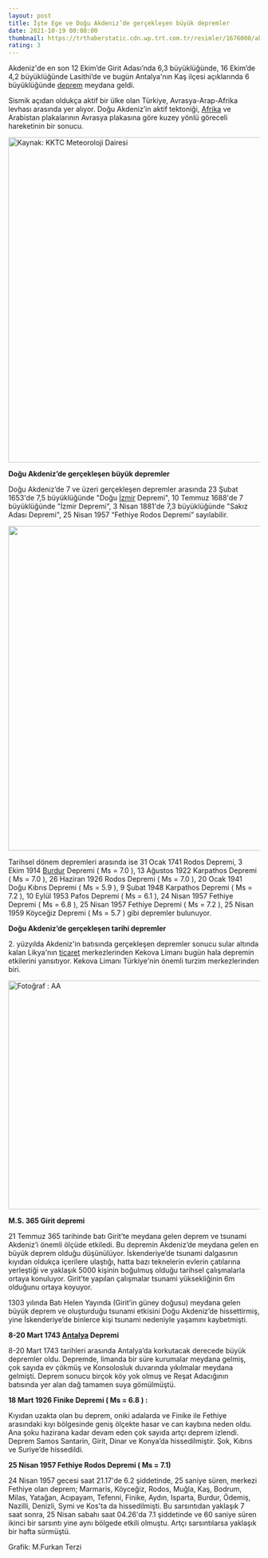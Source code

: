```yaml
--- 
layout: post
title: İşte Ege ve Doğu Akdeniz’de gerçekleşen büyük depremler
date: 2021-10-19 00:00:00
thumbnail: https://trthaberstatic.cdn.wp.trt.com.tr/resimler/1676000/akdeniz-deprem-aa-1677484.jpg
rating: 3
---
```

<p>
	Akdeniz'de en son 12 Ekim’de Girit Adası’nda 6,3 büyüklüğünde, 16 Ekim’de 4,2 büyüklüğünde Lasithi’de ve bugün Antalya'nın Kaş ilçesi açıklarında 6 büyüklüğünde <a href="https://www.trthaber.com/etiket/deprem/" target="_blank">deprem</a> meydana geldi.</p>
<p>
	Sismik açıdan oldukça aktif bir ülke olan Türkiye, Avrasya-Arap-Afrika levhası arasında yer alıyor. Doğu Akdeniz’in aktif tektoniği, <a href="https://www.trthaber.com/etiket/afrika/" target="_blank">Afrika</a> ve Arabistan plakalarının Avrasya plakasına göre kuzey yönlü göreceli hareketinin bir sonucu.</p>
<p>
	<img alt="Kaynak: KKTC Meteoroloji Dairesi" src="../dosyalar/images/1(798).jpg" style="width: 650px; height: 651px;" /></p>
<p>
	<strong>Doğu Akdeniz’de gerçekleşen büyük depremler</strong></p>
<p>
	Doğu Akdeniz’de 7 ve üzeri gerçekleşen depremler arasında 23 Şubat 1653'de 7,5 büyüklüğünde "Doğu <a href="https://www.trthaber.com/etiket/izmir/" target="_blank">İzmir</a> Depremi", 10 Temmuz 1688'de 7 büyüklüğünde "İzmir Depremi", 3 Nisan 1881'de 7,3 büyüklüğünde "Sakız Adası Depremi", 25 Nisan 1957 “Fethiye Rodos Depremi” sayılabilir.</p>
<p>
	<img alt="" src="../dosyalar/images/AKDENİZ ÜLKELERİ-03.jpg" style="width: 650px; height: 650px;" /></p>
<p>
	Tarihsel dönem depremleri arasında ise 31 Ocak 1741 Rodos Depremi, 3 Ekim 1914 <a href="https://www.trthaber.com/etiket/burdur/" target="_blank">Burdur</a> Depremi ( Ms = 7.0 ), 13 Ağustos 1922 Karpathos Depremi ( Ms = 7.0 ), 26 Haziran 1926 Rodos Depremi ( Ms = 7.0 ), 20 Ocak 1941 Doğu Kıbrıs Depremi ( Ms = 5.9 ), 9 Şubat 1948 Karpathos Depremi ( Ms = 7.2 ), 10 Eylül 1953 Pafos Depremi ( Ms = 6.1 ), 24 Nisan 1957 Fethiye Depremi ( Ms = 6.8 ), 25 Nisan 1957 Fethiye Depremi ( Ms = 7.2 ), 25 Nisan 1959 Köyceğiz Depremi ( Ms = 5.7 ) gibi depremler bulunuyor.</p>
<p>
	<strong>Doğu Akdeniz’de gerçekleşen tarihi depremler</strong></p>
<p>
	2. yüzyılda Akdeniz'in batısında gerçekleşen depremler sonucu sular altında kalan Likya'nın <a href="https://www.trthaber.com/etiket/ticaret/" target="_blank">ticaret</a> merkezlerinden Kekova Limanı bugün hala depremin etkilerini yansıtıyor. Kekova Limanı Türkiye'nin önemli turzim merkezlerinden biri. </p>
<p>
	<img alt="Fotoğraf : AA" src="../dosyalar/images/AA-120769358.jpg" style="width: 650px; height: 458px;" /></p>
<p>
	<strong>M.S. 365 Girit depremi</strong></p>
<p>
	21 Temmuz 365 tarihinde batı Girit’te meydana gelen deprem ve tsunami Akdeniz’i önemli ölçüde etkiledi. Bu depremin Akdeniz’de meydana gelen en büyük deprem olduğu düşünülüyor. İskenderiye’de tsunami dalgasının kıyıdan oldukça içerilere ulaştığı, hatta bazı teknelerin evlerin çatılarına yerleştiği ve yaklaşık 5000 kişinin boğulmuş olduğu tarihsel çalışmalarla ortaya konuluyor. Girit’te yapılan çalışmalar tsunami yüksekliğinin 6m olduğunu ortaya koyuyor.</p>
<p>
	1303 yılında Batı Helen Yayında (Girit’in güney doğusu) meydana gelen büyük deprem ve oluşturduğu tsunami etkisini Doğu Akdeniz’de hissettirmiş, yine İskenderiye’de binlerce kişi tsunami nedeniyle yaşamını kaybetmişti.</p>
<p>
	<strong>8-20 Mart 1743 <a href="https://www.trthaber.com/etiket/antalya/" target="_blank">Antalya</a> Depremi</strong></p>
<p>
	8-20 Mart 1743 tarihleri arasında Antalya’da korkutacak derecede büyük depremler oldu. Depremde, limanda bir süre kurumalar meydana gelmiş, çok sayıda ev çökmüş ve Konsolosluk duvarında yıkılmalar meydana gelmişti. Deprem sonucu birçok köy yok olmuş ve Reşat Adacığının batısında yer alan dağ tamamen suya gömülmüştü.</p>
<p>
	<strong>18 Mart 1926 Finike Depremi ( Ms = 6.8 ) :</strong></p>
<p>
	Kıyıdan uzakta olan bu deprem, oniki adalarda ve Finike ile Fethiye arasındaki kıyı bölgesinde geniş ölçekte hasar ve can kaybına neden oldu. Ana şoku hazirana kadar devam eden çok sayıda artçı deprem izlendi. Deprem Samos Santarin, Girit, Dinar ve Konya’da hissedilmiştir. Şok, Kıbrıs ve Suriye’de hissedildi.</p>
<p>
	<strong>25 Nisan 1957 Fethiye Rodos Depremi ( Ms = 7.1)</strong></p>
<p>
	24 Nisan 1957 gecesi saat 21.17'de 6.2 şiddetinde, 25 saniye süren, merkezi Fethiye olan deprem; Marmaris, Köyceğiz, Rodos, Muğla, Kaş, Bodrum, Milas, Yatağan, Acıpayam, Tefenni, Finike, Aydın, Isparta, Burdur, Ödemiş, Nazilli, Denizli, Symi ve Kos'ta da hissedilmişti. Bu sarsıntıdan yaklaşık 7 saat sonra, 25 Nisan sabahı saat 04.26'da 7.1 şiddetinde ve 60 saniye süren ikinci bir sarsıntı yine aynı bölgede etkili olmuştu. Artçı sarsıntılarsa yaklaşık bir hafta sürmüştü.</p>
<p>
	Grafik: M.Furkan Terzi</p>
